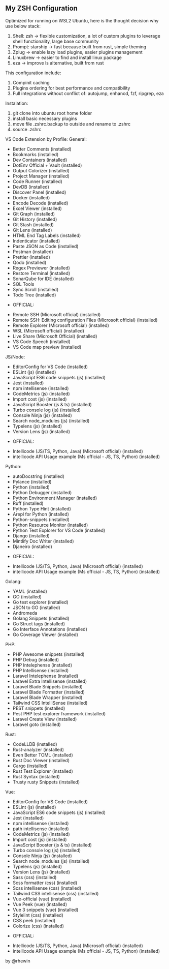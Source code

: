**My ZSH Configuration**
--

Optimized for running on WSL2 Ubuntu, here is the thought decision why use below stack:
1. Shell: zsh -> flexible customization, a lot of custom plugins to leverage shell functionality, large base community
2. Prompt: starship -> fast because built from rust, simple theming
3. Zplug -> enable lazy load plugins, easier plugins management
4. Linuxbrew -> easier to find and install linux package
5. eza -> improve ls alternative, built from rust

This configuration include: 
1. Compinit caching 
2. Plugins ordering for best performance and compatibility
3. Full integrations without conflict of: autojump, enhancd, fzf, ripgrep, eza

Instalation:
1. git clone into ubuntu root home folder
2. install basic necessary plugins
3. move file .zshrc.backup to outside and rename to .zshrc
4. source .zshrc

VS Code Extension by Profile:
General:
- Better Comments (installed)
- Bookmarks (installed)
- Dev Containers (installed)
- DotEnv Official + Vault (installed)
- Output Colorizer (installed)
- Project Manager (installed)
- Code Runner (installed)
- DevDB (installed)
- Discover Panel (installed)
- Docker (installed)
- Encode Decode (installed)
- Excel Viewer (installed)
- Git Graph (installed)
- Git History (installed)
- Git Stash (installed)
- Git Lens (installed)
- HTML End Tag Labels (installed)
- Indenticator (installed)
- Paste JSON as Code (installed)
- Postman (installed)
- Prettier (installed)
- Qodo (installed)
- Regex Previewer (installed)
- Restore Terminal (installed)
- SonarQube for IDE (installed)
- SQL Tools
- Sync Scroll (installed)
- Todo Tree (installed)
+ OFFICIAL:
- Remote SSH (Microsoft official) (installed)
- Remote SSH: Editing configuration Files (Microsoft official) (installed)
- Remote Explorer (Microsoft official) (installed)
- WSL (Microsoft official) (installed)
- Live Share (Microsoft Official) (installed)
- VS Code Speech (installed)
- VS Code map preview (installed)

JS/Node:
- EditorConfig for VS Code (installed)
- ESLint (js) (installed)
- JavaScript ES6 code snippets (js) (installed)
- Jest (installed)
- npm intellisense (installed)
- CodeMetrics (js) (installed)
- Import cost (js) (installed)
- JavaScript Booster (js & ts) (installed)
- Turbo console log (js) (installed)
- Console Ninja (js) (installed)
- Search node_modules (js) (installed)
- Typelens (js) (installed)
- Version Lens (js) (installed)
+ OFFICIAL:
- Intellicode (JS/TS, Python, Java) (Microsoft official) (installed)
- intellicode API Usage example (Ms official - JS, TS, Python) (installed)

Python:
- autoDocstring (installed)
- Pylance (installed)
- Python (installed)
- Python Debugger (installed)
- Python Environment Manager (installed)
- Ruff (installed)
- Python Type Hint (installed)
- Arepl for Python (installed)
- Python-snippets (installed)
- Python Resource Monitor (installed)
- Python Test Explorer for VS Code (installed)
- Django (installed)
- Mintlify Doc Writer (installed)
- Djaneiro (installed)
+ OFFICIAL:
- Intellicode (JS/TS, Python, Java) (Microsoft official) (installed)
- intellicode API Usage example (Ms official - JS, TS, Python) (installed)

Golang:
- YAML (installed)
- GO (installed)
- Go test explorer (installed)
- JSON to GO (installed)
- Andromeda
- Golang Snippets (installed)
- Go Struct tags (installed)
- Go Interface Annotations (installed)
- Go Coverage Viewer (installed)

PHP:
- PHP Awesome snippets (installed)
- PHP Debug (installed)
- PHP Intelephense (installed)
- PHP Intellisense (installed)
- Laravel Intelephense (installed)
- Laravel Extra Intellisense (installed)
- Laravel Blade Snippets (installed)
- Laravel Blade Formatter (installed)
- Laravel Blade Wrapper (installed)
- Tailwind CSS IntelliSense (installed)
- PEST snippets (installed)
- Pest PHP test explorer framework (installed)
- Laravel Create View (installed)
- Laravel goto (installed)

Rust:
- CodeLLDB (installed)
- Rust-analyzer (installed)
- Even Better TOML (installed)
- Rust Doc Viewer (installed)
- Cargo (installed)
- Rust Test Explorer (installed)
- Rust Syntax (installed)
- Trusty rusty Snippets (installed)

Vue:
- EditorConfig for VS Code (installed)
- ESLint (js) (installed)
- JavaScript ES6 code snippets (js) (installed)
- Jest (installed)
- npm intellisense (installed)
- path intellisense (installed)
- CodeMetrics (js) (installed)
- Import cost (js) (installed)
- JavaScript Booster (js & ts) (installed)
- Turbo console log (js) (installed)
- Console Ninja (js) (installed)
- Search node_modules (js) (installed)
- Typelens (js) (installed)
- Version Lens (js) (installed)
- Sass (css) (installed)
- Scss formatter (css) (installed)
- Scss intellisense (css) (installed)
- Tailwind CSS intellisense (css) (installed)
- Vue-official (vue) (installed)
- Vue Peek (vue) (installed)
- Vue 3 snippets (vue) (installed)
- Stylelint (css) (installed)
- CSS peek (installed)
- Colorize (css) (installed)
+ OFFICIAL:
- Intellicode (JS/TS, Python, Java) (Microsoft official) (installed)
- intellicode API Usage example (Ms official - JS, TS, Python) (installed)


by @rhewin
